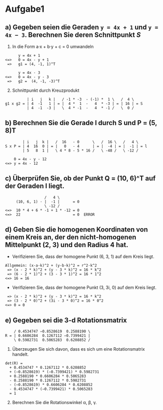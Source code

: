 # Aufgabe1

## a) Gegeben seien die Geraden `y = 4x + 1` und `y = 4x − 3`. Berechnen Sie deren Schnittpunkt *S*

1) In die Form a·x + b·y + c = 0 umwandeln
```
      y = 4x + 1
<=>   0 = 4x - y + 1
 =>   g1 = (4, -1, 1)^T

      y = 4x - 3
<=>   0 = 4x - y - 3
 =>   g2 =  (4, -1, -3)^T
```
2) Schnittpunkt durch Kreuzprodukt
```
          | i   j   k |   / -1 * -3  - (-1) *  1 \   /  4 \
g1 x g2 = | 4  -1   1 | = |  4 *  1  -   4  * -3 | = | 16 | = S
          | 4  -1  -3 |   \  4 * -1  -   4  * -1 /   \  0 /
```

## b) Berechnen Sie die Gerade l durch S und P = (5, 8)T
```
        | i   j  k |   /  16   - 0      \   /  16 \   /   4 \
S x P = | 4  16  0 | = |   0   - 4      | = |  -4 | = |  -1 | = l
        | 5   8  1 |   \ 4 * 8 - 5 * 16 /   \ -48 /   \ -12 /

    0 = 4x - y - 12
<=> y = 4x - 12
```
## c) Überprüfen Sie, ob der Punkt Q = (10, 6)^T auf der Geraden l liegt.
```
                  /   4 \
     (10, 6, 1) · |  -1 |      = 0
                  \ -12 /
<=>  10 * 4 + 6 * -1 + 1 * -12 = 0
<=>  22                        = 0  ERROR
```
## d) Geben Sie die homogenen Koordinaten von einem Kreis an, der den nicht-homogenen Mittelpunkt (2, 3) und den Radius 4 hat.
- Verifizieren Sie, dass der homogene Punkt (6, 3, 1) auf dem Kreis liegt.
```
Allgemein: (x-a·k)^2 + (y-b·k)^2 = r^2·k^2
 => (x - 2 * k)^2 + (y - 3 * k)^2 = 16 * k^2
 => (6 - 2 * 1)^2 + (3 - 3 * 1)^2 = 16 * 1^2
<=> 16 = 16
```
- Verifizieren Sie, dass der homogene Punkt (3, 3i, 0) auf dem Kreis liegt.
```
 => (x - 2 * k)^2 + (y - 3 * k)^2 = 16 * k^2
 => (3 - 2 * 0)^2 + (3i - 3 * 0)^2 = 16 * 0^2
<=> 0 = 0
```

## e) Gegeben sei die 3-d Rotationsmatrix
```
    / 0.4534747 −0.8528619  0.2588190 \
R = | 0.6606284  0.1267112 −0.7399421 |
    \ 0.5982731  0.5065283  0.6208852 /
```
1. Überzeugen Sie sich davon, dass es sich um eine Rotationsmatrix handelt.
```
det(R) =
  + 0.4534747 * 0.1267112 * 0.6208852
  + (−0.8528619) * (−0.7399421) * 0.5982731
  + 0.2588190 * 0.6606284 * 0.5065283
  - 0.2588190 * 0.1267112 * 0.5982731
  - (−0.8528619) * 0.6606284 * 0.6208852
  - 0.4534747 * (−0.7399421) * 0.5065283
  = 1
```
2. Berechnen Sie die Rotationswinkel α, β, γ.

